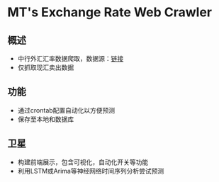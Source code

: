 # MT's Exchange Rate Web Crawler
## 概述
* 中行外汇汇率数据爬取，数据源：[链接](https://www.boc.cn/sourcedb/whpj/)
* 仅抓取现汇卖出数据
## 功能
* 通过crontab配置自动化以方便预测
* 保存至本地和数据库
## 卫星
* 构建前端展示，包含可视化，自动化开关等功能
* 利用LSTM或Arima等神经网络时间序列分析尝试预测